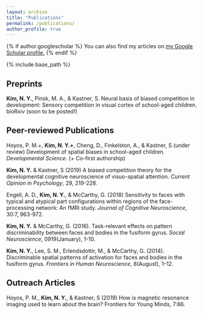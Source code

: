 ```yaml
---
layout: archive
title: "Publications"
permalink: /publications/
author_profile: true
---
```


{% if author.googlescholar %}
  You can also find my articles on <u><a href="{{author.googlescholar}}">my Google Scholar profile</a>.</u>
{% endif %}


{% include base_path %}
## Preprints

**Kim, N. Y.**, Pinsk, M. A., & Kastner, S. Neural basis of biased competition in development: Sensory competition in visual cortex of school-aged children. bioRxiv (soon to be posted!) 


## Peer-reviewed Publications

Hoyos, P. M.+, **Kim, N. Y.+**, Cheng, D., Finkelston, A., & Kastner, S (under review) Development of spatial
biases in school-aged children. *Developmental Science*. (+ Co-first authorship)

**Kim, N. Y.** & Kastner, S (2019) A biased competition theory for the developmental cognitive
neuroscience of visuo-spatial attention. *Current Opinion in Psychology*, 29, 219-228.

Engell, A. D., **Kim, N. Y.**, & McCarthy, G. (2018) Sensitivity to faces with typical and atypical part configurations within regions of the face-processing network: An fMRI study. *Journal of Cognitive Neuroscience*, 30:7, 963-972.

**Kim, N. Y.** & McCarthy, G. (2016). Task-relevant effects on pattern discriminability between faces and bodies in the fusiform gyrus. *Social Neuroscience*, 0919(January), 1-10.

**Kim, N. Y.**, Lee, S. M., Erlendsdottir, M., & McCarthy, G. (2014). Discriminable spatial patterns of activation for faces and bodies in the fusiform gyrus. *Frontiers in Human Neuroscience*, 8(August), 1–12.


## Outreach Articles

Hoyos, P. M., **Kim, N. Y.**, & Kastner, S (2019) How is magnetic resonance imaging used to learn
about the brain? Frontiers for Young Minds, 7:86.



